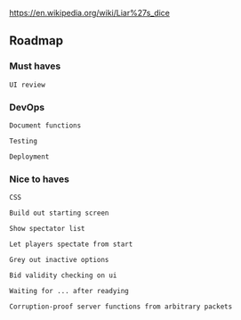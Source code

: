https://en.wikipedia.org/wiki/Liar%27s_dice

## Roadmap

### Must haves

    UI review
    
### DevOps

    Document functions

    Testing

    Deployment

### Nice to haves

    CSS

    Build out starting screen

    Show spectator list

    Let players spectate from start

    Grey out inactive options

    Bid validity checking on ui
    
    Waiting for ... after readying

    Corruption-proof server functions from arbitrary packets